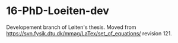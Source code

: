 # 16-PhD-Loeiten-dev
Developement branch of Løiten's thesis.
Moved from https://svn.fysik.dtu.dk/mmag/LaTex/set_of_equations/ revision 121.
